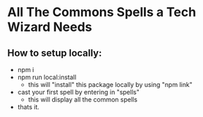 # All The Commons Spells a Tech Wizard Needs

## How to setup locally:
- npm i
- npm run local:install
  - this will "install" this package locally by using "npm link"
- cast your first spell by entering in "spells"
  - this will display all the common spells
- thats it.
